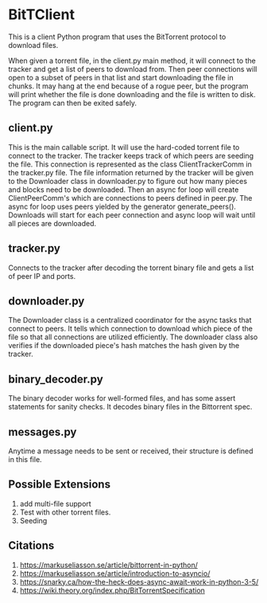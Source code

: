 # BitTClient

This is a client Python program that uses the BitTorrent protocol to download
files.

When given a torrent file, in the client.py main method, it will connect
to the tracker and get a list of peers to download from. Then peer connections
will open to a subset of peers in that list and start downloading the file in
chunks. It may hang at the end because of a rogue peer, 
but the program will print whether
the file is done downloading and the file is written to disk. The program can 
then be exited safely.

## client.py

This is the main callable script. It will use the hard-coded torrent file to
connect to the tracker. The tracker keeps track of which peers are seeding
the file. This connection is represented as the class ClientTrackerComm in the
tracker.py file. The file information returned by the tracker will be given to
the Downloader class in downloader.py to figure out how many pieces and blocks need
to be downloaded. Then an async for loop will create ClientPeerComm's which are
connections to peers defined in peer.py. The async for loop uses peers yielded by 
the generator generate_peers(). Downloads will start for each peer connection
and async loop will wait until all pieces are downloaded.

## tracker.py

Connects to the tracker after decoding the torrent binary file
and gets a list of peer IP and ports.

## downloader.py

The Downloader class is a centralized coordinator for the async tasks that
connect to peers. It tells which connection to download which piece of the file 
so that all connections are utilized efficiently. The downloader class also
verifies if the downloaded piece's hash matches the hash given by the tracker.

## binary_decoder.py
The binary decoder works for well-formed files, and has some assert 
statements for sanity checks. It decodes binary files in the Bittorrent spec.

## messages.py
Anytime a message needs to be sent or received, their structure is defined
in this file.

## Possible Extensions
1. add multi-file support
1. Test with other torrent files.
1. Seeding

## Citations
1. https://markuseliasson.se/article/bittorrent-in-python/
1. https://markuseliasson.se/article/introduction-to-asyncio/
1. https://snarky.ca/how-the-heck-does-async-await-work-in-python-3-5/ 
1. https://wiki.theory.org/index.php/BitTorrentSpecification
